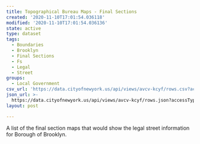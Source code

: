 ```yaml
---
title: Topographical Bureau Maps - Final Sections
created: '2020-11-10T17:01:54.036118'
modified: '2020-11-10T17:01:54.036136'
state: active
type: dataset
tags:
  - Boundaries
  - Brooklyn
  - Final Sections
  - Fs
  - Legal
  - Street
groups:
  - Local Government
csv_url: 'https://data.cityofnewyork.us/api/views/avcv-kcyf/rows.csv?accessType=DOWNLOAD'
json_url: >-
  https://data.cityofnewyork.us/api/views/avcv-kcyf/rows.json?accessType=DOWNLOAD
layout: post

---
```

A list of the final section maps that would show the legal street information for Borough of Brooklyn.
